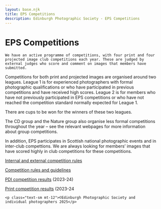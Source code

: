 ```yaml
---
layout: base.njk
title: EPS Competitions
description: Edinburgh Photographic Society - EPS Competitions
---
```


<div class="container mx-auto px-4 py-8">
  <div class="prose max-w-3xl mx-auto">
    <h1 class="text-3xl font-bold mb-6">EPS Competitions</h1>

    We have an active programme of competitions, with four print and four projected image club competitions each year. These are judged by external judges who score and comment on images that members have submitted.

Competitions for both print and projected images are organised around two leagues. League 1 is for experienced photographers with formal photographic qualifications or who have participated in previous competitions and have received high scores. League 2 is for members who have not previously participated in EPS competitions or who have not reached the competition standard normally expected for League 1.&nbsp;

There are cups to be won for the winners of these two leagues.&nbsp;

The CD group and the Nature group also organise less formal competitions throughout the year – see the relevant webpages for more information about group competitions.

In addition, EPS participates in Scottish national photographic events and in inter-club compettions. We are always looking for members’ images that have scored highly in club competitions for these competitions.&nbsp;

[Internal and external competition rules](https://www.dropbox.com/scl/fi/k7juus0rpc2iiznuti8q3/EPS-Photographic-Competitions-External-Competition-Rules-v1.0.pdf?rlkey=2pdnv43lrop1fgv3jo5hdm9fy&dl=0)

[Competition rules and guidelines](/competitions/competition-guidelines-v2)&nbsp;

[PDI competition results](/projected-image-competition-results-v2) (2023-24)

[Print competition results](/print-competition-results-v2) (2023-24

    <p class="text-sm mt-12">©Edinburgh Photographic Society and individual photographers 2025</p>
  </div>
</div>